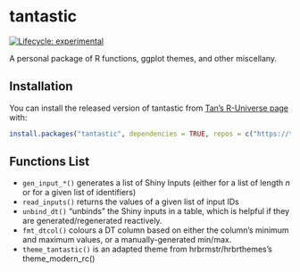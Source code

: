 
<!-- README.md is generated from README.Rmd. Please edit that file -->

# tantastic

<!-- badges: start -->

[![Lifecycle:
experimental](https://img.shields.io/badge/lifecycle-experimental-informational?style=flat-square)](https://lifecycle.r-lib.org/articles/stages.html#experimental)
<!-- badges: end -->

A personal package of R functions, ggplot themes, and other miscellany.

## Installation

You can install the released version of tantastic from [Tan’s R-Universe
page](https://tanho63.r-universe.dev) with:

``` r
install.packages("tantastic", dependencies = TRUE, repos = c("https://tanho63.r-universe.dev", getOption("repos")))
```

## Functions List

-   `gen_input_*()` generates a list of Shiny Inputs (either for a list
    of length *n* or for a given list of identifiers)
-   `read_inputs()` returns the values of a given list of input IDs
-   `unbind_dt()` “unbinds” the Shiny inputs in a table, which is
    helpful if they are generated/regenerated reactively.
-   `fmt_dtcol()` colours a DT column based on either the column’s
    minimum and maximum values, or a manually-generated min/max.
-   `theme_tantastic()` is an adapted theme from hrbrmstr/hrbrthemes’s
    theme\_modern\_rc()
